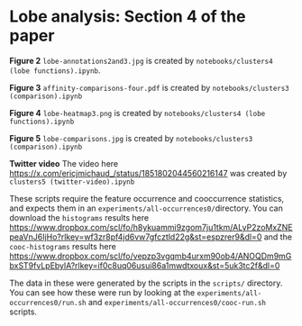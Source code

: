 # Lobe analysis: Section 4 of the paper

**Figure 2**
`lobe-annotations2and3.jpg` is created by `notebooks/clusters4 (lobe functions).ipynb`.

**Figure 3**
`affinity-comparisons-four.pdf` is created by `notebooks/clusters3 (comparison).ipynb`

**Figure 4**
`lobe-heatmap3.png` is created by `notebooks/clusters4 (lobe functions).ipynb`

**Figure 5**
`lobe-comparisons.jpg` is created by `notebooks/clusters3 (comparison).ipynb`

**Twitter video** 
The video here https://x.com/ericjmichaud_/status/1851802044560216147 was created by `clusters5 (twitter-video).ipynb`

These scripts require the feature occurrence and cooccurrence statistics, and expects them in an `experiments/all-occurrences0/`directory. You can download the `histograms` results here https://www.dropbox.com/scl/fo/h8ykuammi9zgom7ju1tkm/ALyP2zoMxZNEpeaVnJ6IjHo?rlkey=wf3zr8pf4jd6vw7gfcztld22g&st=espzrer9&dl=0 and the `cooc-histograms` results here https://www.dropbox.com/scl/fo/vepzp3vgqmb4urxm90ob4/ANOQDm9mGbxST9fvLpEbylA?rlkey=if0c8uq06usui86a1mwdtxoux&st=5uk3tc2f&dl=0

The data in these were generated by the scripts in the `scripts/` directory. You can see how these were run by looking at the `experiments/all-occurrences0/run.sh` and `experiments/all-occurrences0/cooc-run.sh` scripts.


